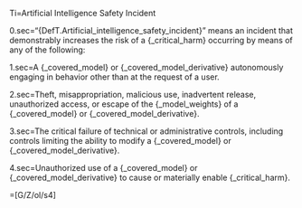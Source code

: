Ti=Artificial Intelligence Safety Incident

0.sec=“{DefT.Artificial_intelligence_safety_incident}” means an incident that demonstrably increases the risk of a {_critical_harm} occurring by means of any of the following:

1.sec=A {_covered_model} or {_covered_model_derivative} autonomously engaging in behavior other than at the request of a user.

2.sec=Theft, misappropriation, malicious use, inadvertent release, unauthorized access, or escape of the {_model_weights} of a {_covered_model} or {_covered_model_derivative}.

3.sec=The critical failure of technical or administrative controls, including controls limiting the ability to modify a {_covered_model} or {_covered_model_derivative}.

4.sec=Unauthorized use of a {_covered_model} or {_covered_model_derivative} to cause or materially enable {_critical_harm}.

=[G/Z/ol/s4]
